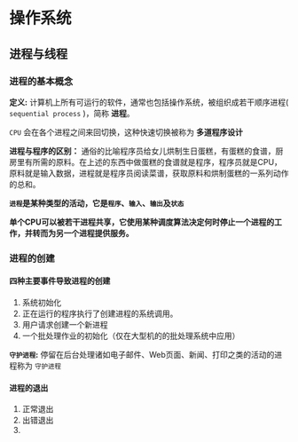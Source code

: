 # 操作系统

## 进程与线程

### 进程的基本概念

**定义:** 计算机上所有可运行的软件，通常也包括操作系统，被组织成若干顺序进程( `sequential process` )，简称 **进程**。

`CPU` 会在各个进程之间来回切换，这种快速切换被称为 **多道程序设计**

**进程与程序的区别：** 通俗的比喻程序员给女儿烘制生日蛋糕，有蛋糕的食谱，厨房里有所需的原料。在上述的东西中做蛋糕的食谱就是程序，程序员就是CPU，原料就是输入数据，进程就是程序员阅读菜谱，获取原料和烘制蛋糕的一系列动作的总和。

**`进程`是某种类型的活动，它是`程序`、`输入`、`输出`及`状态`**

**单个CPU可以被若干进程共享，它使用某种调度算法决定何时停止一个进程的工作，并转而为另一个进程提供服务。**

### 进程的创建

#### 四种主要事件导致进程的创建

1. 系统初始化
2. 正在运行的程序执行了创建进程的系统调用。
3. 用户请求创建一个新进程
4. 一个批处理作业的初始化（仅在大型机的的批处理系统中应用）

**`守护进程`:** 停留在后台处理诸如电子邮件、Web页面、新闻、打印之类的活动的进程称为 `守护进程`

#### 进程的退出

1. 正常退出
2. 出错退出
3. 